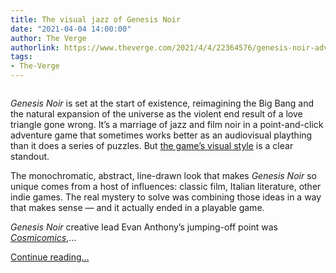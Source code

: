 ```yaml
---
title: The visual jazz of Genesis Noir
date: "2021-04-04 14:00:00"
author: The Verge
authorlink: https://www.theverge.com/2021/4/4/22364576/genesis-noir-adventure-game-jazz-black-and-white-visuals
tags:
- The-Verge
---
```

<figure>
      <img alt="" src="https://cdn.vox-cdn.com/thumbor/N-iev1JXpAWFsAswkyEcWm_ACYg=/150x0:1770x1080/1310x873/cdn.vox-cdn.com/uploads/chorus_image/image/69073896/GenesisNoir_MissMass.0.png" />
    </figure>

  <p id="pz6uhH"><em>Genesis Noir</em> is set at the start of existence, reimagining the Big Bang and the natural expansion of the universe as the violent end result of a love triangle gone wrong. It’s a marriage of jazz and film noir in a point-and-click adventure game that sometimes works better as an audiovisual plaything than it does a series of puzzles. But <a href="https://www.youtube.com/watch?v=AyvOoCZyWRQ">the game’s visual style</a> is a clear standout.</p>
<p id="eahC4Q">The monochromatic, abstract, line-drawn look that makes <em>Genesis Noir</em> so unique comes from a host of influences: classic film, Italian literature, other indie games. The real mystery to solve was combining those ideas in a way that makes sense — and it actually ended in a playable game.</p>
<p id="H0uiUy"><em>Genesis Noir</em> creative lead Evan Anthony’s jumping-off point was <a href="https://en.wikipedia.org/wiki/Cosmicomics"><em>Cosmicomics</em></a>,...</p>
  <p>
    <a href="https://www.theverge.com/2021/4/4/22364576/genesis-noir-adventure-game-jazz-black-and-white-visuals">Continue reading&hellip;</a>
  </p>